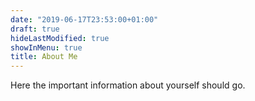 ```yaml
---
date: "2019-06-17T23:53:00+01:00"
draft: true
hideLastModified: true
showInMenu: true
title: About Me
---
```


Here the important information about yourself should go.

